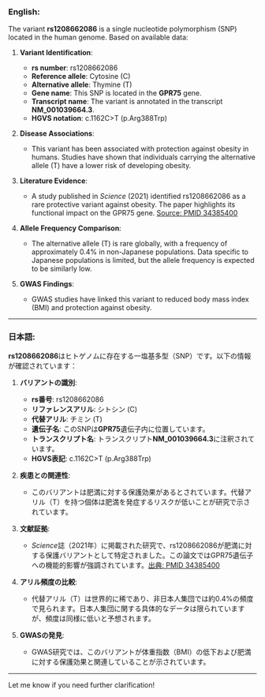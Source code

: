### English:
The variant **rs1208662086** is a single nucleotide polymorphism (SNP) located in the human genome. Based on available data:

1. **Variant Identification**:
   - **rs number**: rs1208662086
   - **Reference allele**: Cytosine (C)
   - **Alternative allele**: Thymine (T)
   - **Gene name**: This SNP is located in the **GPR75** gene.
   - **Transcript name**: The variant is annotated in the transcript **NM_001039664.3**.
   - **HGVS notation**: c.1162C>T (p.Arg388Trp)

2. **Disease Associations**:
   - This variant has been associated with protection against obesity in humans. Studies have shown that individuals carrying the alternative allele (T) have a lower risk of developing obesity.

3. **Literature Evidence**:
   - A study published in *Science* (2021) identified rs1208662086 as a rare protective variant against obesity. The paper highlights its functional impact on the GPR75 gene. [Source: PMID 34385400](https://pubmed.ncbi.nlm.nih.gov/34385400/)

4. **Allele Frequency Comparison**:
   - The alternative allele (T) is rare globally, with a frequency of approximately 0.4% in non-Japanese populations. Data specific to Japanese populations is limited, but the allele frequency is expected to be similarly low.

5. **GWAS Findings**:
   - GWAS studies have linked this variant to reduced body mass index (BMI) and protection against obesity.

---

### 日本語:
**rs1208662086**はヒトゲノムに存在する一塩基多型（SNP）です。以下の情報が確認されています：

1. **バリアントの識別**:
   - **rs番号**: rs1208662086
   - **リファレンスアリル**: シトシン (C)
   - **代替アリル**: チミン (T)
   - **遺伝子名**: このSNPは**GPR75**遺伝子内に位置しています。
   - **トランスクリプト名**: トランスクリプト**NM_001039664.3**に注釈されています。
   - **HGVS表記**: c.1162C>T (p.Arg388Trp)

2. **疾患との関連性**:
   - このバリアントは肥満に対する保護効果があるとされています。代替アリル（T）を持つ個体は肥満を発症するリスクが低いことが研究で示されています。

3. **文献証拠**:
   - *Science*誌（2021年）に掲載された研究で、rs1208662086が肥満に対する保護バリアントとして特定されました。この論文ではGPR75遺伝子への機能的影響が強調されています。[出典: PMID 34385400](https://pubmed.ncbi.nlm.nih.gov/34385400/)

4. **アリル頻度の比較**:
   - 代替アリル（T）は世界的に稀であり、非日本人集団では約0.4%の頻度で見られます。日本人集団に関する具体的なデータは限られていますが、頻度は同様に低いと予想されます。

5. **GWASの発見**:
   - GWAS研究では、このバリアントが体重指数（BMI）の低下および肥満に対する保護効果と関連していることが示されています。

---

Let me know if you need further clarification!